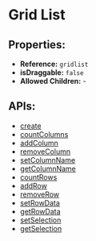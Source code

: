 # Grid List

## Properties:

* **Reference:** `gridlist`
* **isDraggable:** `false`
* **Allowed Children:** -

## APIs:

* [create](creategridlist.md)
* [countColumns](countgridlistcolumns.md)
* [addColumn](addgridlistcolumn.md)
* [removeColumn](removegridlistcolumn.md)
* [setColumnName](setgridlistcolumnname.md)
* [getColumnName](getgridlistcolumnname.md)
* [countRows](countgridlistrows.md)
* [addRow](addRow.md)
* [removeRow](removegridlistrow.md)
* [setRowData](setgridlistrowdata.md)
* [getRowData](getgridlistrowdata.md)
* [setSelection](setgridlistselection.md)
* [getSelection](getgridlistselection.md)

